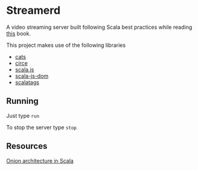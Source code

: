 # Streamerd
A video streaming server built following Scala best practices while reading [this](https://functorhub.com/func-arcs/landing.html) book.

This project makes use of the following libraries

* [cats](https://github.com/typelevel/cats)
* [circe](https://github.com/circe/circe)
* [scala.js](https://www.scala-js.org/)
* [scala-js-dom](https://github.com/scala-js/scala-js-dom)
* [scalatags](https://github.com/lihaoyi/scalatags)

## Running

Just type `run`

To stop the server type `stop`

## Resources

[Onion architecture in Scala](https://www.youtube.com/watch?v=MnNeDXg3Qao)
